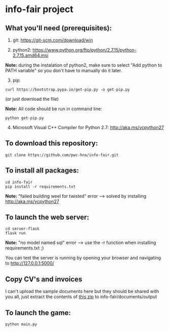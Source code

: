 # info-fair project
## What you'll need (prerequisites):
1. git: https://git-scm.com/download/win

2. python2: https://www.python.org/ftp/python/2.7.15/python-2.7.15.amd64.msi

**Note:** during the instalation of python2, make sure to select "Add python to PATH variable" so you don't have to manually do it later.

3. pip: 

```
curl https://bootstrap.pypa.io/get-pip.py -o get-pip.py
```

(or just download the file)

**Note:** All code should be run in command line:

```
python get-pip.py
```

4. Microsoft Visual C++ Compiler for Python 2.7: http://aka.ms/vcpython27

## To download this repository:
```
git clone https://github.com/pwc-hna/info-fair.git
```

## To install all packages:
```
cd info-fair
pip install -r requirements.txt
```
**Note:** "failed building weel for twisted" error --> solved by installing http://aka.ms/vcpython27


## To launch the web server:
```
cd server-flask
flask run
```

**Note:** "no model named sql" error --> use the -r function when installing requirements.txt ;)

You can test the server is running by opening your browser and navigating to http://127.0.0.1:5000/

## Copy CV's and invoices
I can't upload the sample documents here but they should be shared with you all, just extract the contents of 
[this zip](https://drive.google.com/open?id=1B27VsUtW-q81sPqcF4DoWcrSB4TtpK_B) to info-fair/documents/output


## To launch the game:
```
python main.py
```
